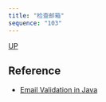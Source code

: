 ```yaml
---
title: "检查邮箱"
sequence: "103"
---
```


[UP](/java/java-text-index.html)


## Reference

- [Email Validation in Java](https://www.baeldung.com/java-email-validation-regex)
